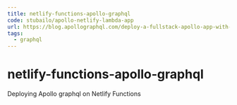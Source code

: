 ```yaml
---
title: netlify-functions-apollo-graphql
code: stubailo/apollo-netlify-lambda-app
url: https://blog.apollographql.com/deploy-a-fullstack-apollo-app-with-netlify-45a7dfd51b0b
tags: 
  - graphql
---
```


# netlify-functions-apollo-graphql

Deploying Apollo graphql on Netlify Functions 
